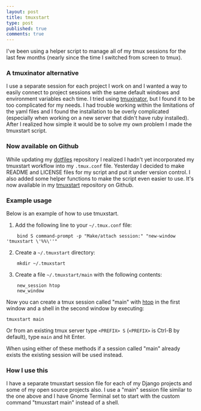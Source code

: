 ```yaml
---
layout: post
title: tmuxstart
type: post
published: true
comments: true
---
```


I've been using a helper script to manage all of my tmux sessions for the last
few months (nearly since the time I switched from screen to tmux).

### A tmuxinator alternative

I use a separate session for each project I work on and I wanted a way to
easily connect to project sessions with the same default windows and
environment variables each time.  I tried using [tmuxinator][], but I found it
to be too complicated for my needs.  I had trouble working within the
limitations of the yaml files and I found the installation to be overly
complicated (especially when working on a new server that didn't have ruby
installed).  After I realized how simple it would be to solve my own problem I
made the tmuxstart script.


### Now available on Github

While updating my [dotfiles][] repository I realized I hadn't yet incorporated
my tmuxstart workflow into my `.tmux.conf` file.  Yesterday I decided to make
README and LICENSE files for my script and put it under version control.  I
also added some helper functions to make the script even easier to use.  It's
now available in my [tmuxstart][] repository on Github.


### Example usage

Below is an example of how to use tmuxstart.

1. Add the following line to your `~/.tmux.conf` file:
```
    bind S command-prompt -p "Make/attach session:" "new-window 'tmuxstart \'%%\''"
```

2. Create a `~/.tmuxstart` directory:
```
    mkdir ~/.tmuxstart
```

3. Create a file `~/.tmuxstart/main` with the following contents:
```
    new_session htop
    new_window
```

Now you can create a tmux session called "main" with [htop][] in the first
window and a shell in the second window by executing:

    tmuxstart main

Or from an existing tmux server type `<PREFIX> S` (``<PREFIX>`` is Ctrl-B by
default), type ``main`` and hit Enter.

When using either of these methods if a session called "main" already exists
the existing session will be used instead.


### How I use this

I have a separate tmuxstart session file for each of my Django projects and
some of my open source projects also.  I use a "main" session file similar to
the one above and I have Gnome Terminal set to start with the custom command
"tmuxstart main" instead of a shell.

[tmuxstart]: https://github.com/treyhunner/tmuxstart
[dotfiles]: https://github.com/treyhunner/dotfiles
[tmuxinator]: https://github.com/aziz/tmuxinator
[htop]: http://htop.sourceforge.net/
